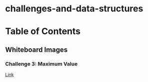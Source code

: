 # challenges-and-data-structures

# Table of Contents

## Whiteboard Images

### Challenge 3: Maximum Value
[Link]([./whiteboard-challenges/assest/C3.PNG](https://github.com/Abed1313/challenges-and-data-structures/blob/main/whiteboard-challenges/assest/C3.PNG)) 

